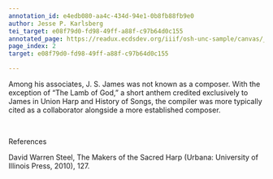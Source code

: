 ```yaml
---
annotation_id: e4edb080-aa4c-434d-94e1-0b8fb88fb9e0
author: Jesse P. Karlsberg
tei_target: e08f79d0-fd98-49ff-a88f-c97b64d0c155
annotated_page: https://readux.ecdsdev.org/iiif/osh-unc-sample/canvas/_osh-3.jpg
page_index: 2
target: e08f79d0-fd98-49ff-a88f-c97b64d0c155

---
```

<p>Among his associates, J. S. James was not known as a composer. With the exception of &ldquo;The Lamb of God,&rdquo; a short anthem credited exclusively to James in Union Harp and History of Songs, the compiler was more typically cited as a collaborator alongside a more established composer.&nbsp;</p>
<p>&nbsp;</p>
<p>References</p>
<p>David Warren Steel, The Makers of the Sacred Harp (Urbana: University of Illinois Press, 2010), 127.</p>